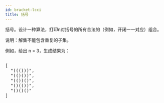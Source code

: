 ```yaml
---
id: bracket-lcci
title: 括号
---
```

括号。设计一种算法，打印n对括号的所有合法的（例如，开闭一一对应）组合。

说明：解集不能包含重复的子集。

例如，给出 n = 3，生成结果为：


<pre><br/>[<br/>  &#34;((()))&#34;,<br/>  &#34;(()())&#34;,<br/>  &#34;(())()&#34;,<br/>  &#34;()(())&#34;,<br/>  &#34;()()()&#34;<br/>]<br/></pre>

